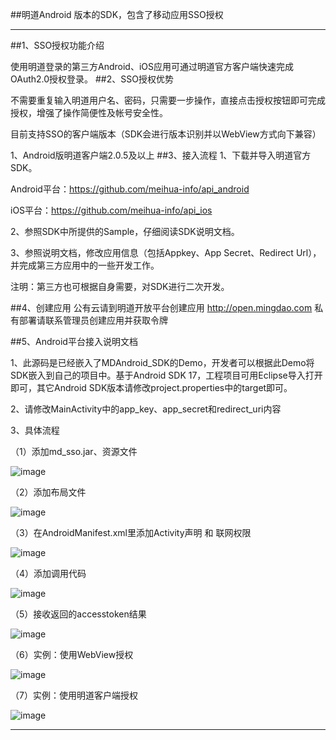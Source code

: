 ##明道Android 版本的SDK，包含了移动应用SSO授权


***

##1、SSO授权功能介绍

使用明道登录的第三方Android、iOS应用可通过明道官方客户端快速完成OAuth2.0授权登录。
##2、SSO授权优势

不需要重复输入明道用户名、密码，只需要一步操作，直接点击授权按钮即可完成授权，增强了操作简便性及帐号安全性。

目前支持SSO的客户端版本（SDK会进行版本识别并以WebView方式向下兼容）

1、Android版明道客户端2.0.5及以上
##3、接入流程
1、下载并导入明道官方SDK。

Android平台：https://github.com/meihua-info/api_android

iOS平台：https://github.com/meihua-info/api_ios

2、参照SDK中所提供的Sample，仔细阅读SDK说明文档。

3、参照说明文档，修改应用信息（包括Appkey、App Secret、Redirect Url），并完成第三方应用中的一些开发工作。

注明：第三方也可根据自身需要，对SDK进行二次开发。


##4、创建应用
公有云请到明道开放平台创建应用 <http://open.mingdao.com> 私有部署请联系管理员创建应用并获取令牌


##5、Android平台接入说明文档

1、此源码是已经嵌入了MDAndroid_SDK的Demo，开发者可以根据此Demo将SDK嵌入到自己的项目中。基于Android SDK 17，工程项目可用Eclipse导入打开即可，其它Android SDK版本请修改project.properties中的target即可。

2、请修改MainActivity中的app_key、app_secret和redirect_uri内容

3、具体流程

（1）添加md_sso.jar、资源文件

![image](https://github.com/meihua-info/api_android/raw/master/doc/1.png)

（2）添加布局文件

![image](https://github.com/meihua-info/api_android/raw/master/doc/2.png)

（3）在AndroidManifest.xml里添加Activity声明 和 联网权限

![image](https://github.com/meihua-info/api_android/raw/master/doc/3.png)

（4）添加调用代码

![image](https://github.com/meihua-info/api_android/raw/master/doc/4.png)

（5）接收返回的accesstoken结果

![image](https://github.com/meihua-info/api_android/raw/master/doc/5.png)

（6）实例：使用WebView授权

![image](https://github.com/meihua-info/api_android/raw/master/doc/6.png)


（7）实例：使用明道客户端授权

![image](https://github.com/meihua-info/api_android/raw/master/doc/7.png)
***